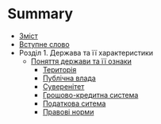 # Summary

* [Зміст](README.md)
* [Вступне слово](vstupne_slovo.md)
* Розділ 1. Держава та її характеристики
   * [Поняття держави та її ознаки](1/oznaky_derjavy.md)
     * [Територія](1/terytoria.md)
     * [Публічна влада](1/publichna_vlada.md)
     * [Суверенітет](1/suverenitet.md)
     * [Грошово-кредитна система](1/groshovo-credytna_systema.md)
     * [Податкова ситема](1/podatkova_systema.md)
     * [Правові норми](1/pravovi_normy.md)
<!--   
* [Сутність держави](sutnist_derjavy.md)
[Форма держави](2/forma_derjavy.md)
   * [Державне правління](2/derjavne_pravlinnia.md)
   * [Територіальний устрій](2/terytorialnyj_ustrij.md)
   * [Політичний режим](2/politychnyj_rezhym.md)
* [Поняття та призначення права](poniattia_ta_pryznachennia_prava.md)
* [Тлумачення правових норм. Способи тлумачення](3/tlumachennia_sposoby_tlumachennia.md)
   * [Філологічний спосіб](3/filologichnyj_sposib.md)
   * [Логічний спосіб](3/logichnyj_sposib.md)
   * [Системний спосіб](3/systemnyj_sposib.md)
   * [Цільовий спосіб](3/ciliovyj_sposib.md)
* [Основи конценпції прав людини](4/osnovy_koncepcii_prav_liudyny.md)
   * [Ознаки прав людини](4/oznaky_prav_liudyny.md)
   * [Види прав людини та їх значення](4/vydy_prav_liudyny_ta_jih_znachennia.md)
   * [Покоління прав людини](4/pokolinnia_prav_liudyny.md)
      * [Перше покоління](4/pershe_pokolinnia.md)
      * [Друге покоління](4/druge_pokolinnia.md)
* [Судовий захист прав людини](5/sydoviy_zahyst_prav_liudyny.md)
* [Inna Test](InnaTest/vstup.md)
   * [Ератосфен](InnaTest/Eratosfen.md)
   * [Амеріґо Веспуччі](InnaTest/Amerigo_Vespuchi.md) 


* [Основи вчення про державу та право](osnovi_vchennya_pro_derjavu_ta_pravo.md)
* [Поняття держави та державної влади](chapter1.md)
   * [Держава](derzhava.md)
   * [Витоки держави](vitoki_derzhavi.md)
   * [Завдання держави](zavdannya_derzhavi.md)
* Політичні режими
   * Тоталітарний політичний режим
   * Авторитарний політичний режим
   * Демократичний політичний режим
* Загальна характеристика права
   * Поняття та призначення права
   * Правові системи світу
   * Основні галузі права
* Взаємодія держави та людини
   * Поняття громадянства
   * Відповідальність держави перед громадянином
* Права людини та громадянина
   * Основні права людини
   * Основні права громадянина
* Способи захисту прав. Судовий захист
   * Поняття судового захисту
   * Процедура звернення до суду
   * Європейський Суд з Прав Людини
* Способи захисту прав. Позасудовий захист
   * Позасудові органи
   * Самозахист
   * Як правильно користуватися законами
* Міжнародні організації та роль України
   * ООН
   * ОБСЄ
   * НАТО

-->